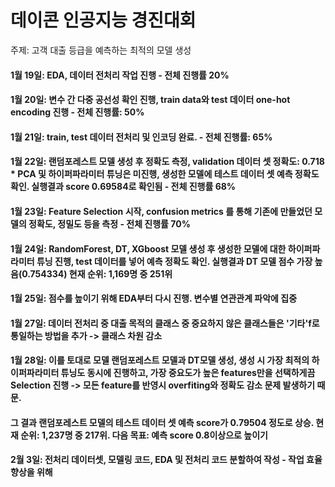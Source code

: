 # 데이콘 인공지능 경진대회
주제: 고객 대출 등급을 예측하는 최적의 모델 생성
#### 1월 19일: EDA, 데이터 전처리 작업 진행 - 전체 진행률 20% 
#### 1월 20일: 변수 간 다중 공선성 확인 진행, train data와 test 데이터 one-hot encoding 진행 - 전체 진행률: 50%
#### 1월 21일: train, test 데이터 전처리 및 인코딩 완료. - 전체 진행률: 65%
#### 1월 22일: 랜덤포레스트 모델 생성 후 정확도 측정, validation 데이터 셋 정확도: 0.718 * PCA 및 하이퍼파라미터 튜닝은 미진행, 생성한 모델에 테스트 데이터 셋 예측 정확도 확인. 실행결과 score 0.69584로 확인됨 - 전체 진행률 68%
#### 1월 23일: Feature Selection 시작, confusion metrics 를 통해 기존에 만들었던 모델의 정확도, 정밀도 등을 측정 - 전체 진행률 70%
#### 1월 24일: RandomForest, DT, XGboost 모델 생성 후 생성한 모델에 대한 하이퍼파라미터 튜닝 진행, test 데이터를 넣어 예측 정확도 확인. 실행결과 DT 모델 점수 가장 높음(0.754334) 현재 순위: 1,169명 중 251위
#### 1월 25일: 점수를 높이기 위해 EDA부터 다시 진행. 변수별 연관관계 파악에 집중
#### 1월 27일: 데이터 전처리 중 대출 목적의 클래스 중 중요하지 않은 클래스들은 '기타'f로 통일하는 방법을 추가 -> 클래스 차원 감소
#### 1월 28일: 이를 토대로 모델 랜덤포레스트 모델과 DT모델 생성, 생성 시 가장 최적의 하이퍼파라미터 튜닝도 동시에 진행하고, 가장 중요도가 높은 features만을 선택하게끔 Selection 진행 -> 모든 feature를 반영시 overfiting와 정확도 감소 문제 발생하기 때문. 
#### 그 결과 랜덤포레스트 모델의 테스트 데이터 셋 예측 score가 0.79504 정도로 상승. 현재 순위: 1,237명 중 217위. 다음 목표: 예측 score 0.8이상으로 높이기
#### 2월 3일: 전처리 데이터셋, 모델링 코드, EDA 및 전처리 코드 분할하여 작성 - 작업 효율 향상을 위해
